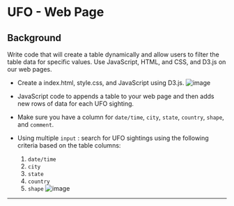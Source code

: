 # UFO - Web Page
## Background

Write code that will create a table dynamically and allow users to filter the table data for specific values. 
Use JavaScript, HTML, and CSS, and D3.js on our web pages.

* Create a index.html, style.css, and JavaScript using D3.js.
![image](https://user-images.githubusercontent.com/74002089/114227937-ab41b200-9943-11eb-9f00-45559ef5f549.png)


* JavaScript code to appends a table to your web page and then adds new rows of data for each UFO sighting.

 * Make sure you have a column for `date/time`, `city`, `state`, `country`, `shape`, and `comment`.

* Using multiple `input` : search for UFO sightings using the following criteria based on the table columns:

  1. `date/time`
  2. `city`
  3. `state`
  4. `country`
  5. `shape`
![image](https://user-images.githubusercontent.com/74002089/114227980-beed1880-9943-11eb-81f3-1f9e74ee99b9.png)

- - -
